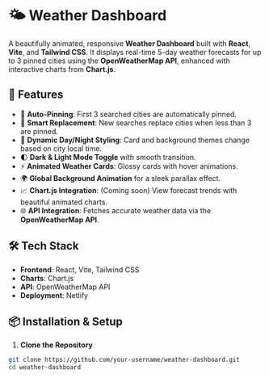 # 🌤️ Weather Dashboard

A beautifully animated, responsive **Weather Dashboard** built with **React**, **Vite**, and **Tailwind CSS**. It displays real-time 5-day weather forecasts for up to 3 pinned cities using the **OpenWeatherMap API**, enhanced with interactive charts from **Chart.js**.

## 🚀 Features

- 📍 **Auto-Pinning**: First 3 searched cities are automatically pinned.
- 🔄 **Smart Replacement**: New searches replace cities when less than 3 are pinned.
- 🌇 **Dynamic Day/Night Styling**: Card and background themes change based on city local time.
- 🌓 **Dark & Light Mode Toggle** with smooth transition.
- ⚡ **Animated Weather Cards**: Glossy cards with hover animations.
- 🌍 **Global Background Animation** for a sleek parallax effect.
- 📈 **Chart.js Integration**: (Coming soon) View forecast trends with beautiful animated charts.
- 🌐 **API Integration**: Fetches accurate weather data via the **OpenWeatherMap API**.



## 🛠️ Tech Stack

- **Frontend**: React, Vite, Tailwind CSS
- **Charts**: Chart.js
- **API**: OpenWeatherMap API
- **Deployment**: Netlify

## 📦 Installation & Setup

1. **Clone the Repository**

```bash
git clone https://github.com/your-username/weather-dashboard.git
cd weather-dashboard
